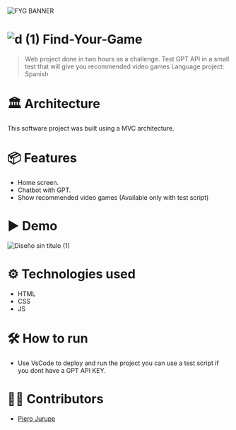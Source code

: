 ![FYG BANNER](https://github.com/user-attachments/assets/0797e147-7b90-4e3e-b8ac-6d7e173d2f4e)

# ![d (1)](https://github.com/user-attachments/assets/12302bd8-31d5-49e6-bb46-bb4a93a77c22) Find-Your-Game
> Web project done in two hours as a challenge. 
> Test GPT API in a small test that will give you recommended video games
> Language project: Spanish

# 🏛 Architecture
This software project was built using a MVC architecture.

# 📦 Features
* Home screen.
* Chatbot with GPT.
* Show recommended video games (Available only with test script)

# ▶ Demo
![Diseño sin título (1)](https://github.com/user-attachments/assets/338bb2fc-23e8-435f-adc0-082bcb1630aa)

# ⚙ Technologies used
* HTML
* CSS
* JS 

# 🛠 How to run
* Use VsCode to deploy and run the project you can use a test script if you dont have a GPT API KEY.

# 👷‍♀️ Contributors
* [Piero Jurupe](https://github.com/PieroJurupe)
    
